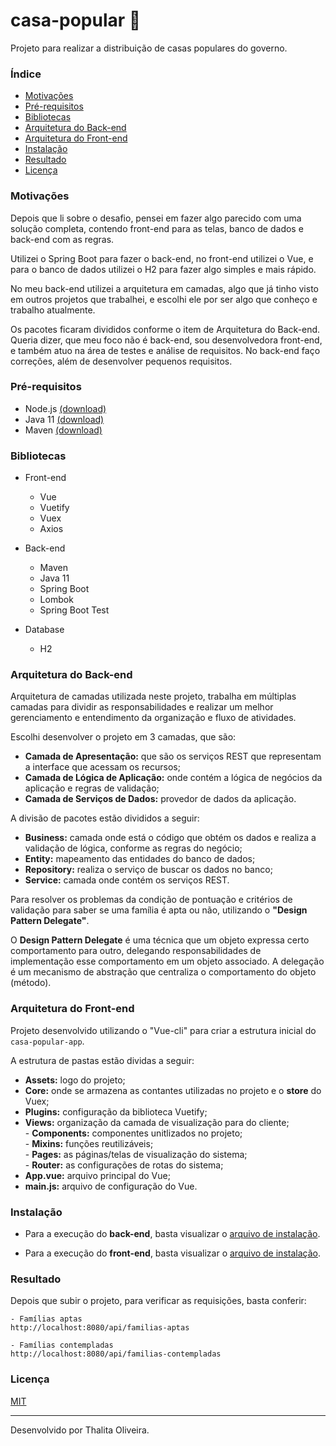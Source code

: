 # casa-popular 🏡
Projeto para realizar a distribuição de casas populares do governo.

### Índice
* [Motivações](#motivações "Minhas considerações")
* [Pré-requisitos](#pré-requisitos "Pré-requisitos para a execução deste projeto")
* [Bibliotecas](#bibliotecas "Bibliotecas utilizadas")
* [Arquitetura do Back-end](#arquitetura-do-back-end "Descrição da arquitetura do back-end")
* [Arquitetura do Front-end](#arquitetura-do-front-end "Descrição da arquitetura do front-end")
* [Instalação](#instalação "Instalação do projeto")
* [Resultado](#resultado "Resultado do projeto")
* [Licença](#licença "Licença do projeto")

### Motivações
Depois que li sobre o desafio, pensei em fazer algo parecido com uma solução completa, contendo front-end para as telas, banco de dados e back-end com as regras.  

Utilizei o Spring Boot para fazer o back-end, no front-end utilizei o Vue, e para o banco de dados utilizei o H2 para fazer algo simples e mais rápido.  

No meu back-end utilizei a arquitetura em camadas, algo que já tinho visto em outros projetos que trabalhei, e escolhi ele por ser algo que conheço e trabalho atualmente.  

Os pacotes ficaram divididos conforme o item de Arquitetura do Back-end. Queria dizer, que meu foco não é back-end, sou desenvolvedora front-end, e também atuo na área de testes e análise de requisitos. No back-end faço correções, além de desenvolver pequenos requisitos.

### Pré-requisitos
- Node.js [(download)](https://nodejs.org)
- Java 11 [(download)](https://www.oracle.com/java/technologies/javase-jdk11-downloads.html)
- Maven [(download)](https://maven.apache.org/download.cgi)

### Bibliotecas
- Front-end
    - Vue
    - Vuetify
    - Vuex
    - Axios
    
- Back-end
    - Maven
    - Java 11
    - Spring Boot
    - Lombok
    - Spring Boot Test
    
- Database
    - H2

### Arquitetura do Back-end
Arquitetura de camadas utilizada neste projeto, trabalha em múltiplas camadas para dividir as responsabilidades e realizar um melhor gerenciamento e entendimento da organização e fluxo de atividades.

Escolhi desenvolver o projeto em 3 camadas, que são:

- **Camada de Apresentação:** que são os serviços REST que representam a interface que acessam os recursos;  
- **Camada de Lógica de Aplicação:** onde contém a lógica de negócios da aplicação e regras de validação;  
- **Camada de Serviços de Dados:** provedor de dados da aplicação.  

A divisão de pacotes estão divididos a seguir:  
- **Business:** camada onde está o código que obtém os dados e realiza a validação de lógica, conforme as regras do negócio;  
- **Entity:** mapeamento das entidades do banco de dados;  
- **Repository:** realiza o serviço de buscar os dados no banco;  
- **Service:** camada onde contém os serviços REST.  

Para resolver os problemas da condição de pontuação e critérios de validação para saber se uma família é apta ou não, utilizando o **"Design Pattern Delegate"**.

O **Design Pattern Delegate** é uma técnica que um objeto expressa certo comportamento para outro, delegando responsabilidades de implementação esse comportamento em um objeto associado. A delegação é um mecanismo de abstração que centraliza o comportamento do objeto (método).

### Arquitetura do Front-end
Projeto desenvolvido utilizando o "Vue-cli" para criar a estrutura inicial do `casa-popular-app`.  

A estrutura de pastas estão dividas a seguir:
- **Assets:** logo do projeto;
- **Core:** onde se armazena as contantes utilizadas no projeto e o **store** do Vuex;
- **Plugins:** configuração da biblioteca Vuetify;
- **Views:** organização da camada de visualização para do cliente;   
      - **Components:** componentes unitlizados no projeto;  
      - **Mixins:** funções reutilizáveis;  
      - **Pages:** as páginas/telas de visualização do sistema;  
      - **Router:** as configurações de rotas do sistema;  
- **App.vue:** arquivo principal do Vue;  
- **main.js:** arquivo de configuração do Vue.

### Instalação
- Para a execução do **back-end**, basta visualizar o [arquivo de instalação](casa-popular-api/README.md).  

- Para a execução do **front-end**, basta visualizar o [arquivo de instalação](casa-popular-app/README.md).

### Resultado
Depois que subir o projeto, para verificar as requisições, basta conferir:
```
- Famílias aptas
http://localhost:8080/api/familias-aptas

- Famílias contempladas
http://localhost:8080/api/familias-contempladas
```

### Licença
[MIT](LICENSE)

----

Desenvolvido por Thalita Oliveira.
